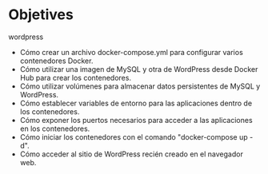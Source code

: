# Objetives 
wordpress

- Cómo crear un archivo docker-compose.yml para configurar varios contenedores Docker.
- Cómo utilizar una imagen de MySQL y otra de WordPress desde Docker Hub para crear los contenedores.
- Cómo utilizar volúmenes para almacenar datos persistentes de MySQL y WordPress.
- Cómo establecer variables de entorno para las aplicaciones dentro de los contenedores.
- Cómo exponer los puertos necesarios para acceder a las aplicaciones en los contenedores.
- Cómo iniciar los contenedores con el comando "docker-compose up -d".
- Cómo acceder al sitio de WordPress recién creado en el navegador web.
